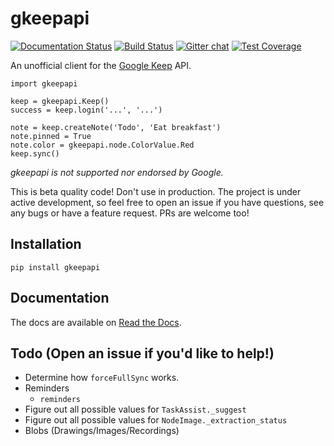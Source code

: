 gkeepapi
========

[![Documentation Status](https://readthedocs.org/projects/gkeepapi/badge/?version=latest)](http://gkeepapi.readthedocs.io/en/latest/?badge=latest)
[![Build Status](https://travis-ci.org/kiwiz/gkeepapi.svg?branch=master)](https://travis-ci.org/kiwiz/gkeepapi)
[![Gitter chat](https://badges.gitter.im/gkeepapi/Lobby.png)](https://gitter.im/gkeepapi/Lobby)
[![Test Coverage](https://api.codeclimate.com/v1/badges/4386792a941a156a14f0/test_coverage)](https://codeclimate.com/github/kiwiz/gkeepapi/test_coverage)

An unofficial client for the [Google Keep](https://keep.google.com) API.

```
import gkeepapi

keep = gkeepapi.Keep()
success = keep.login('...', '...')

note = keep.createNote('Todo', 'Eat breakfast')
note.pinned = True
note.color = gkeepapi.node.ColorValue.Red
keep.sync()
```

*gkeepapi is not supported nor endorsed by Google.*

This is beta quality code! Don't use in production. The project is under active development, so feel free to open an issue if you have questions, see any bugs or have a feature request. PRs are welcome too!

## Installation

`pip install gkeepapi`

## Documentation

The docs are available on [Read the Docs](https://gkeepapi.readthedocs.io/en/latest/).

## Todo (Open an issue if you'd like to help!)

- Determine how `forceFullSync` works.
- Reminders
    - `reminders`
- Figure out all possible values for `TaskAssist._suggest`
- Figure out all possible values for `NodeImage._extraction_status`
- Blobs (Drawings/Images/Recordings)

